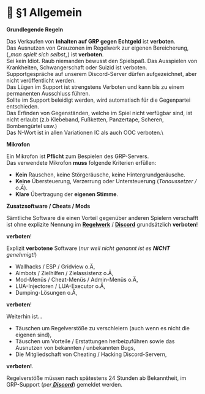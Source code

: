 # 📔 §1 Allgemein

**Grundlegende Regeln**

Das Verkaufen von **Inhalten auf GRP gegen Echtgeld** ist **verboten**.\
Das Ausnutzen von Grauzonen im Regelwerk zur eigenen Bereicherung, („_man spielt sich selbst_„) ist **verboten**.\
Sei kein Idiot. Raub niemanden bewusst den Spielspaß. Das Ausspielen von Krankheiten, Schwangerschaft oder Suizid ist verboten.\
Supportgespräche auf unserem Discord-Server dürfen aufgezeichnet, aber nicht veröffentlicht werden.\
Das Lügen im Support ist strengstens Verboten und kann bis zu einem permanenten Ausschluss führen.\
Sollte im Support beleidigt werden, wird automatisch für die Gegenpartei entschieden.\
Das Erfinden von Gegenständen, welche im Spiel nicht verfügbar sind, ist nicht erlaubt (z.b Klebeband, Fußketten, Panzertape, Scheren, Bombengürtel usw.)\
Das N-Wort ist in allen Variationen IC als auch OOC verboten.\

**Mikrofon**

Ein Mikrofon ist **Pflicht** zum Bespielen des GRP-Servers.\
Das verwendete Mikrofon **muss** folgende Kriterien erfüllen:

* **Kein** Rauschen, keine Störgeräusche, keine Hintergrundgeräusche.
* **Keine** Übersteuerung, Verzerrung oder Untersteuerung (_Tonaussetzer / o.Ä_).
* **Klare** Übertragung der **eigenen Stimme**.

**Zusatzsoftware / Cheats / Mods**

Sämtliche Software die einen Vorteil gegenüber anderen Spielern verschafft ist ohne explizite Nennung im [**Regelwerk**](./) / [**Discord**](https://discord.gg/grp-fivem) grundsätzlich **verboten**!

**verboten**!

Explizit **verbotene** Software (_nur weil nicht genannt ist es **NICHT** genehmigt!_)

* Wallhacks / ESP / Gridview o.Ä,
* Aimbots / Zielhilfen / Zielassistenz o.Ä,
* Mod-Menüs / Cheat-Menüs / Admin-Menüs o.Ä,
* LUA-Injectoren / LUA-Executor o.Ä,
* Dumping-Lösungen o.Ä,

**verboten**!

Weiterhin ist…

* Täuschen um Regelverstöße zu verschleiern (auch wenn es nicht die eigenen sind),
* Täuschen um Vorteile / Erstattungen herbeizuführen sowie das Ausnutzen von bekannten / unbekannten Bugs,
* Die Mitgliedschaft von Cheating / Hacking Discord-Servern,

**verboten!**.

Regelverstöße müssen nach spätestens 24 Stunden ab Bekanntheit, im GRP-Support (_per_[ _**Discord**_](https://discord.gg/grp-fivem)) gemeldet werden.
